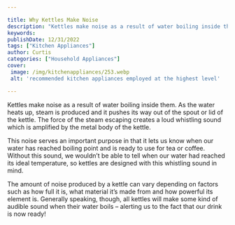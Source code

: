 ```yaml
---

title: Why Kettles Make Noise
description: "Kettles make noise as a result of water boiling inside them. As the water heats up, steam is produced and it pushes its way out of...learn more about it now"
keywords: 
publishDate: 12/31/2022
tags: ["Kitchen Appliances"]
author: Curtis
categories: ["Household Appliances"]
cover: 
 image: /img/kitchenappliances/253.webp
 alt: 'recommended kitchen appliances employed at the highest level'

---
```


Kettles make noise as a result of water boiling inside them. As the water heats up, steam is produced and it pushes its way out of the spout or lid of the kettle. The force of the steam escaping creates a loud whistling sound which is amplified by the metal body of the kettle.

This noise serves an important purpose in that it lets us know when our water has reached boiling point and is ready to use for tea or coffee. Without this sound, we wouldn’t be able to tell when our water had reached its ideal temperature, so kettles are designed with this whistling sound in mind.

The amount of noise produced by a kettle can vary depending on factors such as how full it is, what material it’s made from and how powerful its element is. Generally speaking, though, all kettles will make some kind of audible sound when their water boils – alerting us to the fact that our drink is now ready!
